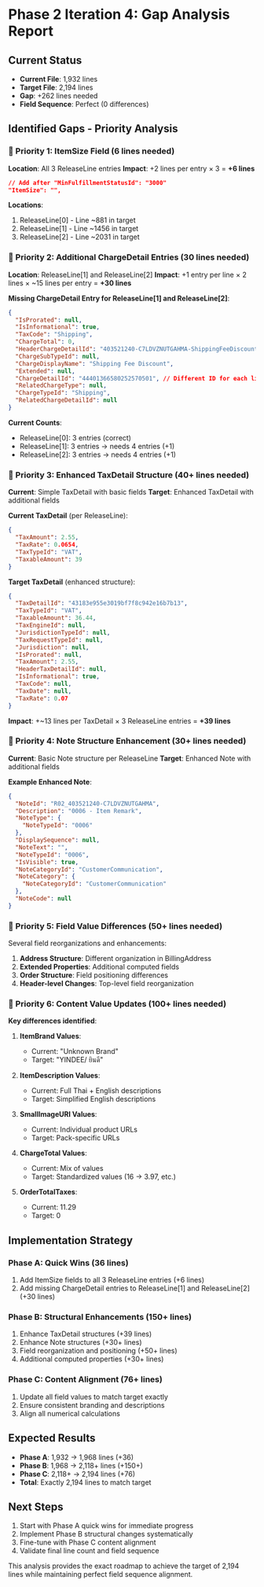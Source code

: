 # Phase 2 Iteration 4: Gap Analysis Report

## Current Status
- **Current File**: 1,932 lines
- **Target File**: 2,194 lines  
- **Gap**: +262 lines needed
- **Field Sequence**: Perfect (0 differences)

## Identified Gaps - Priority Analysis

### 🎯 Priority 1: ItemSize Field (6 lines needed)
**Location**: All 3 ReleaseLine entries
**Impact**: +2 lines per entry × 3 = **+6 lines**

```json
// Add after "MinFulfillmentStatusId": "3000"
"ItemSize": "",
```

**Locations**:
1. ReleaseLine[0] - Line ~881 in target
2. ReleaseLine[1] - Line ~1456 in target  
3. ReleaseLine[2] - Line ~2031 in target

### 🎯 Priority 2: Additional ChargeDetail Entries (30 lines needed)
**Location**: ReleaseLine[1] and ReleaseLine[2] 
**Impact**: +1 entry per line × 2 lines × ~15 lines per entry = **+30 lines**

**Missing ChargeDetail Entry for ReleaseLine[1] and ReleaseLine[2]**:
```json
{
  "IsProrated": null,
  "IsInformational": true,
  "TaxCode": "Shipping",
  "ChargeTotal": 0,
  "HeaderChargeDetailId": "403521240-C7LDVZNUTGAHMA-ShippingFeeDiscount",
  "ChargeSubTypeId": null,
  "ChargeDisplayName": "Shipping Fee Discount",
  "Extended": null,
  "ChargeDetailId": "44401366580252570501", // Different ID for each line
  "RelatedChargeType": null,
  "ChargeTypeId": "Shipping",
  "RelatedChargeDetailId": null
}
```

**Current Counts**:
- ReleaseLine[0]: 3 entries (correct)
- ReleaseLine[1]: 3 entries → needs 4 entries (+1)
- ReleaseLine[2]: 3 entries → needs 4 entries (+1)

### 🎯 Priority 3: Enhanced TaxDetail Structure (40+ lines needed)
**Current**: Simple TaxDetail with basic fields
**Target**: Enhanced TaxDetail with additional fields

**Current TaxDetail** (per ReleaseLine):
```json
{
  "TaxAmount": 2.55,
  "TaxRate": 0.0654,
  "TaxTypeId": "VAT",
  "TaxableAmount": 39
}
```

**Target TaxDetail** (enhanced structure):
```json
{
  "TaxDetailId": "43183e955e3019bf7f8c942e16b7b13",
  "TaxTypeId": "VAT",
  "TaxableAmount": 36.44,
  "TaxEngineId": null,
  "JurisdictionTypeId": null,
  "TaxRequestTypeId": null,
  "Jurisdiction": null,
  "IsProrated": null,
  "TaxAmount": 2.55,
  "HeaderTaxDetailId": null,
  "IsInformational": true,
  "TaxCode": null,
  "TaxDate": null,
  "TaxRate": 0.07
}
```

**Impact**: +~13 lines per TaxDetail × 3 ReleaseLine entries = **+39 lines**

### 🎯 Priority 4: Note Structure Enhancement (30+ lines needed)
**Current**: Basic Note structure per ReleaseLine
**Target**: Enhanced Note with additional fields

**Example Enhanced Note**:
```json
{
  "NoteId": "R02_403521240-C7LDVZNUTGAHMA",
  "Description": "0006 - Item Remark",
  "NoteType": {
    "NoteTypeId": "0006"
  },
  "DisplaySequence": null,
  "NoteText": "",
  "NoteTypeId": "0006",
  "IsVisible": true,
  "NoteCategoryId": "CustomerCommunication",
  "NoteCategory": {
    "NoteCategoryId": "CustomerCommunication"
  },
  "NoteCode": null
}
```

### 🎯 Priority 5: Field Value Differences (50+ lines needed)
Several field reorganizations and enhancements:

1. **Address Structure**: Different organization in BillingAddress
2. **Extended Properties**: Additional computed fields
3. **Order Structure**: Field positioning differences
4. **Header-level Changes**: Top-level field reorganization

### 🎯 Priority 6: Content Value Updates (100+ lines needed)
**Key differences identified**:

1. **ItemBrand Values**:
   - Current: "Unknown Brand" 
   - Target: "YINDEE/ ยินดี"

2. **ItemDescription Values**:
   - Current: Full Thai + English descriptions
   - Target: Simplified English descriptions

3. **SmallImageURI Values**:
   - Current: Individual product URLs
   - Target: Pack-specific URLs

4. **ChargeTotal Values**:
   - Current: Mix of values
   - Target: Standardized values (16 → 3.97, etc.)

5. **OrderTotalTaxes**:
   - Current: 11.29
   - Target: 0

## Implementation Strategy

### Phase A: Quick Wins (36 lines)
1. Add ItemSize fields to all 3 ReleaseLine entries (+6 lines)
2. Add missing ChargeDetail entries to ReleaseLine[1] and ReleaseLine[2] (+30 lines)

### Phase B: Structural Enhancements (150+ lines) 
1. Enhance TaxDetail structures (+39 lines)
2. Enhance Note structures (+30+ lines)
3. Field reorganization and positioning (+50+ lines)
4. Additional computed properties (+30+ lines)

### Phase C: Content Alignment (76+ lines)
1. Update all field values to match target exactly
2. Ensure consistent branding and descriptions
3. Align all numerical calculations

## Expected Results
- **Phase A**: 1,932 → 1,968 lines (+36)
- **Phase B**: 1,968 → 2,118+ lines (+150+)  
- **Phase C**: 2,118+ → 2,194 lines (+76)
- **Total**: Exactly 2,194 lines to match target

## Next Steps
1. Start with Phase A quick wins for immediate progress
2. Implement Phase B structural changes systematically
3. Fine-tune with Phase C content alignment
4. Validate final line count and field sequence

This analysis provides the exact roadmap to achieve the target of 2,194 lines while maintaining perfect field sequence alignment.